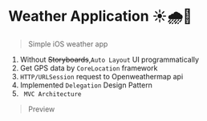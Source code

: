 # Weather Application ☀️🌧🌈
>Simple iOS weather app

1. Without ~~Storyboards~~,` Auto Layout ` UI programmatically
2. Get GPS data by ` CoreLocation ` framework
3. ` HTTP/URLSession ` request to Openweathermap api
4. Implemented ` Delegation ` Design Pattern
5. ` MVC Architecture`

>Preview
